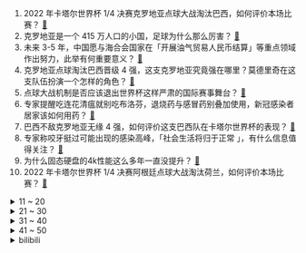 1. 2022 年卡塔尔世界杯 1/4 决赛克罗地亚点球大战淘汰巴西，如何评价本场比赛？ [:link:](https://www.zhihu.com/question/571457858)
2. 克罗地亚是一个 415 万人口的小国，足球为什么那么厉害？ [:link:](https://www.zhihu.com/question/285123033)
3. 未来 3-5 年，中国愿与海合会国家在「开展油气贸易人民币结算」等重点领域作出努力，此举有何重要意义？ [:link:](https://www.zhihu.com/question/571468616)
4. 克罗地亚点球淘汰巴西晋级 4 强，这支克罗地亚究竟强在哪里？莫德里奇在这支队伍扮演一个怎样的角色？ [:link:](https://www.zhihu.com/question/571478237)
5. 点球大战机制是否应该退出世界杯这样严肃的国际赛事舞台？ [:link:](https://www.zhihu.com/question/570611136)
6. 专家提醒吃连花清瘟就别吃布洛芬，退烧药与感冒药别叠加使用，新冠感染者居家该如何用药？ [:link:](https://www.zhihu.com/question/571448186)
7. 巴西不敌克罗地亚无缘 4 强，如何评价这支巴西队在卡塔尔世界杯的表现？ [:link:](https://www.zhihu.com/question/571478196)
8. 专家称咬牙挺过可能出现的感染高峰，「社会生活将归于正常 」，有什么信息值得关注？ [:link:](https://www.zhihu.com/question/571367346)
9. 为什么固态硬盘的4k性能这么多年一直没提升？ [:link:](https://www.zhihu.com/question/549066481)
10. 2022 年卡塔尔世界杯 1/4 决赛阿根廷点球大战淘汰荷兰，如何评价本场比赛？ [:link:](https://www.zhihu.com/question/571457930)
<details>
<summary>11 ~ 20</summary>

11. 日本赌美国只有一颗原子弹，为什么不再赌一下美国只有两个原子弹呢？ [:link:](https://www.zhihu.com/question/571181158)
12. 美国科学家研究发现，新冠病毒刺突蛋白可杀死肺癌细胞，这会带来什么影响？ [:link:](https://www.zhihu.com/question/571434072)
13. 《阿凡达 2 》制作成本近 4 亿美元，发行方不限价各地开启预售，上映后有可能「赔本」吗？ [:link:](https://www.zhihu.com/question/570985663)
14. 如何看待《海贼王》第1069话对四皇逼格掉了一地？ [:link:](https://www.zhihu.com/question/571023979)
15. 兰州一中学组织收看安全教育却是全程推销记忆力课，兰州教育局称会核实情况，如何看待此事？ [:link:](https://www.zhihu.com/question/570800780)
16. 人社局回复「感染后居家薪资怎么算」，称「没新通知前，应正常发放」，有哪些信息值得关注？ [:link:](https://www.zhihu.com/question/571414720)
17. 江苏多地包机出海招商，苏州企业赴日拿下超 10 亿元新单，为何要抓紧时间「走出去」？对稳外贸有何意义？ [:link:](https://www.zhihu.com/question/571337916)
18. 杨国福被曝「反向抹零」，具体情况如何？反向抹零是否属于违法行为？ [:link:](https://www.zhihu.com/question/571341908)
19. 卫健委回应「我国重症救治能力」，表示「全国重症床位接近每 10 万人 10 张」，有哪些信息值得关注？ [:link:](https://www.zhihu.com/question/571420452)
20. 美俄完成换囚，俄军火商维克多·布特交换美国女篮明星格里纳，这释放了哪些信号？ [:link:](https://www.zhihu.com/question/571249514)
</details>
<details>
<summary>21 ~ 30</summary>

21. 如何看待23考研弃考人数预计会超过50万人？ [:link:](https://www.zhihu.com/question/570777058)
22. 婚前男方家买房写我俩的名字，我应不应该答应？ [:link:](https://www.zhihu.com/question/561683253)
23. 为什么会有“宁可给手游冲648，不舍得买198单机”这种奇怪言论？ [:link:](https://www.zhihu.com/question/565046107)
24. 银行一看就拒绝的征信长什么样？ [:link:](https://www.zhihu.com/question/554917138)
25. 专家称新冠肺炎应改称新冠病毒传染病，如何从医学角度解读？ [:link:](https://www.zhihu.com/question/570884286)
26. 有没有你从小到大都读错的字？ [:link:](https://www.zhihu.com/question/367373389)
27. 什么是你坚持努力的动力呢？ [:link:](https://www.zhihu.com/question/571103792)
28. 原神3.3主线最后说话的人是谁？ [:link:](https://www.zhihu.com/question/570957672)
29. 为什么曹雪芹将红楼梦中的主要女子形象都设定得很美？ [:link:](https://www.zhihu.com/question/570326248)
30. 2022 年，你读过自己所在领域最好的一本书是什么？ [:link:](https://www.zhihu.com/question/571439842)
</details>
<details>
<summary>31 ~ 40</summary>

31. 南美的足球文化是怎样形成的？足球对于南美洲的人来说意味着什么？ [:link:](https://www.zhihu.com/question/568766744)
32. 留学生在国外留学最心酸的是什么时候？ [:link:](https://www.zhihu.com/question/403729319)
33. 全国影院营业率恢复至五成以上，《阿凡达 2》或成票房「救星」，你预计该影片会取得怎样的票房成绩？ [:link:](https://www.zhihu.com/question/571368568)
34. 皇马将以总价 7200 万签约 16 岁巴西新星恩德里克，你对该球员未来的发展有何期待？ [:link:](https://www.zhihu.com/question/571256123)
35. 网传「早阳早好」，专家表示奥密克戎更易导致再感染，尽量晚感染、少感染，如何看待这一建议？ [:link:](https://www.zhihu.com/question/571461971)
36. 国家卫健委明确不得随意裁撤核酸检测点，保持现有核酸采样点布局规模不变，哪些信息值得关注？ [:link:](https://www.zhihu.com/question/571423967)
37. 零下 10 度的冬天，是什么激励让你早起晨跑的？ [:link:](https://www.zhihu.com/question/570801319)
38. 如何评价《一年一度喜剧大赛》第二季第十期的作品《当一个龙虾人决定去》？ [:link:](https://www.zhihu.com/question/571445040)
39. 钟南山建议老年人足量全程接种疫苗，有什么信息值得关注？ [:link:](https://www.zhihu.com/question/571414828)
40. 财政部决定发行 2022 年特别国债，面值 7500 亿元，将带来哪些影响? [:link:](https://www.zhihu.com/question/571434410)
</details>
<details>
<summary>41 ~ 50</summary>

41. 如何看待卫健委称「把方舱医院升级改造成亚定点医院」？这会带来什么影响？ [:link:](https://www.zhihu.com/question/571416164)
42. 脱口秀演员李诞将于12月10日迎来淘宝直播间首秀，反映了哪些行业趋势？宇宙的尽头是「直播带货」吗？ [:link:](https://www.zhihu.com/question/571203589)
43. 国家卫健委表示，今后所有医疗机构都要接诊新冠阳性患者，哪些信息值得关注？ [:link:](https://www.zhihu.com/question/571420788)
44. 如何看待单霁翔说「很多文物都在仓库里存着，我们不缺资源，缺的是人文关怀」？ [:link:](https://www.zhihu.com/question/571021172)
45. 钟南山回应新冠后遗症，称「目前还没看到特别明显的对器官引起长期功能不全的案例」，哪些信息值得关注？ [:link:](https://www.zhihu.com/question/571404482)
46. 防控政策优化之后，怎样看待「接受不确定性，尽可能地正常生活」这一观点？如何从心理角度来进行自我疏导？ [:link:](https://www.zhihu.com/question/571181734)
47. 中沙签署《中华人民共和国和沙特阿拉伯王国全面战略伙伴关系协议》，将带来哪些影响？ [:link:](https://www.zhihu.com/question/571252230)
48. 为什么有那么多的人喜欢看小说呢？ [:link:](https://www.zhihu.com/question/566053617)
49. 如何看待「栓 Q 」「冤种」「小镇做题家」等入选十大网络热语榜单？网络用语对日常表达的影响有多大？ [:link:](https://www.zhihu.com/question/571405451)
50. 喜欢吃饺子，在冬天，有什么蔬菜可以用来做饺子馅吗？ [:link:](https://www.zhihu.com/question/570526334)
</details><details>
<summary>bilibili</summary>

1. 花7天做一块肉！进来感受什么叫放纵！ [:link:](//www.bilibili.com/video/BV1QV4y1A78n)
2. 网红界的一股清流，一个纯粹的人，一个行动的巨人 [:link:](//www.bilibili.com/video/BV1cv4y1R7Mf)
3. TGA2022《原神》参选视频 [:link:](//www.bilibili.com/video/BV1uD4y1a7pt)
4. “2022年都快结束了，不会还有人喜欢看传统鬼畜吧” [:link:](//www.bilibili.com/video/BV1Be411A7hm)
5. 当我穿上老婆婆的衣服去奶奶家，最后笑的站不来了 [:link:](//www.bilibili.com/video/BV1kP411M7fv)
6. 我求婚啦！ [:link:](//www.bilibili.com/video/BV16e4y1u7dh)
7. 这是一只在求婚现场社死的白头海雕 [:link:](//www.bilibili.com/video/BV18P4y1Q7m9)
8. 《明日方舟》SideStory「照我以火」活动宣传PV [:link:](//www.bilibili.com/video/BV1MR4y1C7QW)
9. 首发超强牌组！高胜率3回合结束战斗~超细对局教学！进阶必看~高胜率、高翻盘、高伤害、高召唤、高充能、高生存、高配合 [:link:](//www.bilibili.com/video/BV1KW4y1g79t)
10. 来，散兵，战个痛快！ [:link:](//www.bilibili.com/video/BV1B84y167dZ)
<details>
<summary>11 ~ 20</summary>

11. 明朝海盗和方便面有啥关系？【小约翰】 [:link:](//www.bilibili.com/video/BV1VV4y1P76f)
12. 绝了！冬天必吃【肥牛虾滑响铃卷】非常的哇塞！ [:link:](//www.bilibili.com/video/BV11e411A7av)
13. 今天还是在拍摄间里抓到什么拍什么... [:link:](//www.bilibili.com/video/BV1Fv4y1d7Kr)
14. 这个沙雕游戏居然出到第3代了？？ [:link:](//www.bilibili.com/video/BV1924y1k7Av)
15. “我知道是你在另一个世界的呼喊.” [:link:](//www.bilibili.com/video/BV1LP411K7Ru)
16. 这街舞也太夸张了吧 超强技巧动作 [:link:](//www.bilibili.com/video/BV1ee4y1u7Si)
17. 采新冰：存冰用完，新冰接续，哈尔滨冰雪大世界工程进展迅速。 [:link:](//www.bilibili.com/video/BV11M411B7ci)
18. 【原神】看好了！散兵是这样玩的！ [:link:](//www.bilibili.com/video/BV1yD4y1Y7yL)
19. 《三体》动画片尾主题曲《面壁者》正式公开！动画12月10日11:00开播 [:link:](//www.bilibili.com/video/BV1Hd4y1s7iW)
20. 【半佛】三体之后，刘慈欣又整了什么活？ [:link:](//www.bilibili.com/video/BV1GG411M7yA)
</details>
<details>
<summary>21 ~ 30</summary>

21. 拍卖级别的超大野生大黄鱼，号称海中金条，破纪录试吃啊 [:link:](//www.bilibili.com/video/BV1TD4y1e7Vq)
22. 开上一家女仆店能赚钱吗？最大的问题还是找女仆来上班 [:link:](//www.bilibili.com/video/BV1s44y1S7TL)
23. 大连.黑石礁酒楼  厨子探店¥287 [:link:](//www.bilibili.com/video/BV1GW4y1g7pT)
24. 二次元的小心思动作教学 [:link:](//www.bilibili.com/video/BV1FD4y1e7DM)
25. 太可怕了，旅游七天老了十岁！！ [:link:](//www.bilibili.com/video/BV1XG411T7S5)
26. 漠叔到西沙宣传，渔民相见恨晚，大家纷纷拿出食物 [:link:](//www.bilibili.com/video/BV1p44y1S7Vv)
27. 【宝宝视角】为什么孩子的脾气可以这么好啊！ [:link:](//www.bilibili.com/video/BV1xd4y1s7r9)
28. 《一人之下》IP新游首曝实机PV [:link:](//www.bilibili.com/video/BV1Qd4y1s7vK)
29. 看完这个视频，你也能开一家毛利90%的网红店【凭啥这么贵46-椰子不语】 [:link:](//www.bilibili.com/video/BV1514y1K7tw)
30. “你不妨大胆点去生活，其实没那么多观众！” [:link:](//www.bilibili.com/video/BV1aP4y197h5)
</details>
<details>
<summary>31 ~ 40</summary>

31. 把兄弟的零食换成外网爆火的酸黄瓜糖！把他酸到差点变异！！？ [:link:](//www.bilibili.com/video/BV14G4y1379J)
32. ⚡One a big oh one a a⚡ [:link:](//www.bilibili.com/video/BV1KP411K79P)
33. 李小龙唯一 一次实战录像【全程高能】 [:link:](//www.bilibili.com/video/BV1PM411z7wz)
34. 【恐怖】孤独摇滚《夺命吉他》官方中字终极预告 [:link:](//www.bilibili.com/video/BV1T24y1C7my)
35. 我上环了，但不是为了避孕！我的上环全过程分享。 [:link:](//www.bilibili.com/video/BV1mG411N7ME)
36. 只是轻松地、沉浸地化个妆… [:link:](//www.bilibili.com/video/BV1s14y1J7Nh)
37. 现在的梗vs以前的梗 [:link:](//www.bilibili.com/video/BV12W4y1g7zh)
38. 全 员 嘟↗咕↘哒 化 [:link:](//www.bilibili.com/video/BV1nd4y1s7qG)
39. 《用流浪者跑图五分钟，我被骂了两小时》——散兵：无不良引导，单纯的嘴臭 [:link:](//www.bilibili.com/video/BV1cv4y1R73k)
40. 我算出了电锯人的转速有多快！b站第一人 [:link:](//www.bilibili.com/video/BV1684y167aL)
</details>
<details>
<summary>41 ~ 50</summary>

41. 一个很变态……但可以光速自学日语到N1的神奇方法 [:link:](//www.bilibili.com/video/BV12R4y1k74S)
42. 科普一下：蜂蜜没有办法辨别真假？ [:link:](//www.bilibili.com/video/BV1kg411J7ah)
43. 【原神七圣召唤】5种PVE卡组推荐/七圣召唤/卡组/原神3.3 [:link:](//www.bilibili.com/video/BV1dD4y1Y7P3)
44. 默契安全防护，酒店优雅入住 [:link:](//www.bilibili.com/video/BV1h44y1S7oo)
45. MrBeast给你300块你懂我的意思吗？ [:link:](//www.bilibili.com/video/BV1844y1Q7a6)
46. 希望这届的粉丝耗子尾汁儿 [:link:](//www.bilibili.com/video/BV1ge411P7YJ)
47. 在家做了100斤猪肉脯，我发现了市场上卖几十块和几百块的区别！ [:link:](//www.bilibili.com/video/BV12D4y1h74S)
48. 刘慈欣《三体》动画开播演讲，对人类发出究极灵魂拷问！！！ [:link:](//www.bilibili.com/video/BV1vK41197kj)
49. 【warma】来唱大家送我的歌！《夏天幻游日记》 [:link:](//www.bilibili.com/video/BV18D4y1Y7o6)
50. 猫德学院第五次围剿狮子猫 [:link:](//www.bilibili.com/video/BV1vW4y1g7Mq)
</details>
<details>
<summary>51 ~ 60</summary>

51. “你管这叫世界杯主题曲？” [:link:](//www.bilibili.com/video/BV1o14y1E7xG)
52. 【活百科】最帅的抽象人红色风暴 [:link:](//www.bilibili.com/video/BV14g411H7zJ)
53. 【NIJISANJIEN】无限学科XSOLEIL-HOLD IT DOWN（官方MV） [:link:](//www.bilibili.com/video/BV1eM411B7nK)
54. 这次是个不对称的 [:link:](//www.bilibili.com/video/BV1684y167PT)
55. 我敢说，你第一次见这样的辣子鸡和毛血旺！小伙直呼过瘾！ [:link:](//www.bilibili.com/video/BV1y24y1k7Du)
56. (世界杯）好一条“夺命香鸡腿”！我这是少林的“大力金刚腿“！ [:link:](//www.bilibili.com/video/BV1tP411K7za)
57. 【全程离谱】2022年度沙雕新闻之王！ [:link:](//www.bilibili.com/video/BV1JM411z75B)
58. 没有什么时候比这更爽了！！！ [:link:](//www.bilibili.com/video/BV1Ue411A7hf)
59. 《被这个世界杯主题曲笑死》 [:link:](//www.bilibili.com/video/BV1q84y167MB)
60. 教你养一只加菲猫！ [:link:](//www.bilibili.com/video/BV1Gv4y1R779)
</details>
<details>
<summary>61 ~ 70</summary>

61. 【原神】流浪者（散兵）武器伤害期望对比＋命座提升＋珐露珊提升幅度计算＋命座提升幅度 [:link:](//www.bilibili.com/video/BV1UD4y1Y7RS)
62. 给艺术家当狗太难了 [:link:](//www.bilibili.com/video/BV1Z44y1m7h9)
63. 一回合秒人！七圣召唤简单强力卡组详细讲解，一斗也能学会！艾柯晴【璐璐咔】 [:link:](//www.bilibili.com/video/BV1n14y1K7vv)
64. 【阿斗】最烧钱最难拍的战争场面，单集制作超1000万美元！美剧史诗巨作《权力的游戏》第23期 [:link:](//www.bilibili.com/video/BV1QW4y1g7Vw)
65. 放大107倍！广播级摄影机和电影机有什么不同？ [:link:](//www.bilibili.com/video/BV1fW4y1u7Eb)
66. 梅西C罗首次公开谈论国足，并提出宝贵建议 [:link:](//www.bilibili.com/video/BV1Nv4y1R7J7)
67. 吃毒蘑菇真的能见小人吗？耗时六个月拍下蘑菇的生长和繁殖 [:link:](//www.bilibili.com/video/BV12e4y1T7Pa)
68. 你看我的头nb吗？【阅片无数Ⅱ 70】 [:link:](//www.bilibili.com/video/BV1FP4y1X7jx)
69. 萨摩耶：终于等到这句啦哈哈哈 呕～～～呕～～～呕 [:link:](//www.bilibili.com/video/BV1JR4y1C7DM)
70. 能防身的单兵武器——俄罗斯大列巴，毛子哥手把手教你在家做 [:link:](//www.bilibili.com/video/BV1fD4y1Y7NN)
</details>
<details>
<summary>71 ~ 80</summary>

71. 古法制炭，帅小伙花费整整20天，真的能成功吗？ [:link:](//www.bilibili.com/video/BV1D24y1k7vF)
72. 心态大崩！出国一个月，回来儿子竟然不理我了？ [:link:](//www.bilibili.com/video/BV1ke4y1u755)
73. 偶遇IG全队！6级越塔单杀职业选手！真的假的？啊！ [:link:](//www.bilibili.com/video/BV1h14y1J7mX)
74. 《校园厂公》：先斩后奏，老师特许。这就是西厂！ [:link:](//www.bilibili.com/video/BV1av4y1R77V)
75. 【手残联萌】8周年特别节目 [:link:](//www.bilibili.com/video/BV1a24y1Q7Hb)
76. 奥特你太美！！！！ [:link:](//www.bilibili.com/video/BV1ke411A7Az)
77. 林小北云顶之弈：手把手教你S8，2套阵容上钻石！LOL云顶S8 小天才95 超级英雄赌寒冰 云顶S8上分套路阵容教学！怪兽来袭！金铲铲怪兽入侵！【114期】 [:link:](//www.bilibili.com/video/BV1qg411H7EQ)
78. 多莉·保加利亚·桑歌玛哈巴依【4K60P】 [:link:](//www.bilibili.com/video/BV15d4y1s7yJ)
79. 【张远x赵怀真】英雄主打歌《此身》PV——看怀真云缨青梅竹马日常 [:link:](//www.bilibili.com/video/BV1R24y1Q7Cm)
80. 疯了！带女友在1000多一晚的豪华森林酒店过夜...却让她一整晚拼积木？ [:link:](//www.bilibili.com/video/BV1Ce411A722)
</details>
<details>
<summary>81 ~ 90</summary>

81. 逃离外婆1.8 新版本，蜘蛛奶奶 [:link:](//www.bilibili.com/video/BV1Y14y1J7zG)
82. 【TF家族】《2 Sides》——Chapter.0203《异乡人/You’ll never know me》video record.【TF家族-张极】 [:link:](//www.bilibili.com/video/BV1tG411T7qB)
83. 这就是流浪者的极致！就凭你也敢直视我？！ [:link:](//www.bilibili.com/video/BV1MP4y1X7h5)
84. 长枪依在！ [:link:](//www.bilibili.com/video/BV1YM411B7Ts)
85. 我的爱炫人生 [:link:](//www.bilibili.com/video/BV19e4y1u7gY)
86. 当 代 热 门 网 络 视 频 现 状2.0 [:link:](//www.bilibili.com/video/BV1Z841157r1)
87. 还在用steam玩游戏？5分钟带你认识8款steam上的宝藏软件 [:link:](//www.bilibili.com/video/BV1AK411971v)
88. 校长：我怎么有些卑微… [:link:](//www.bilibili.com/video/BV14d4y1s7Wm)
89. 我唯一不后悔的就是认识你 [:link:](//www.bilibili.com/video/BV1a24y1Q7fc)
90. 恭喜鹰眼喜提双飞 [:link:](//www.bilibili.com/video/BV1Xd4y1s7qJ)
</details>
<details>
<summary>91 ~ 100</summary>

91. 杭州游轮自助餐，海鲜居然差点意思？ [:link:](//www.bilibili.com/video/BV138411L7zV)
92. 一脚踏四国，中国最牛县城！美女如云却从不外嫁！ [:link:](//www.bilibili.com/video/BV1WG4y1V777)
93. 【水果猎人】网络热门水果鉴定26 [:link:](//www.bilibili.com/video/BV1wV4y1P7U2)
94. 年度最佳！【艾尔登法环】103分钟电影剪辑版 | 耗时500小时对话逐句梳理 | 电影运镜 | 精华剪辑 | Hires无损音轨 | 老头环最强视觉盛宴 [:link:](//www.bilibili.com/video/BV1884y167C5)
95. 【酒鬼大人】两个阴阳人谈恋爱 [:link:](//www.bilibili.com/video/BV1DR4y1k7Et)
96. 孕期老婆馋了怎么办（绿色健康） [:link:](//www.bilibili.com/video/BV1S84y1675b)
97. 梦幻联动！撒贝宁 何同学体验当摄影师的一天 [:link:](//www.bilibili.com/video/BV1x24y1Q7YB)
98. “再见了妈妈，今晚我就要远航！”居家无聊来阳台唱唱歌～ [:link:](//www.bilibili.com/video/BV1UM41167Vm)
99. 老子真的忍很久了 [:link:](//www.bilibili.com/video/BV1K84y1r7vB)
100. 被外甥骗去野外生活了5天。我居然成功了！ [:link:](//www.bilibili.com/video/BV1o14y1K7To)
</details></details>